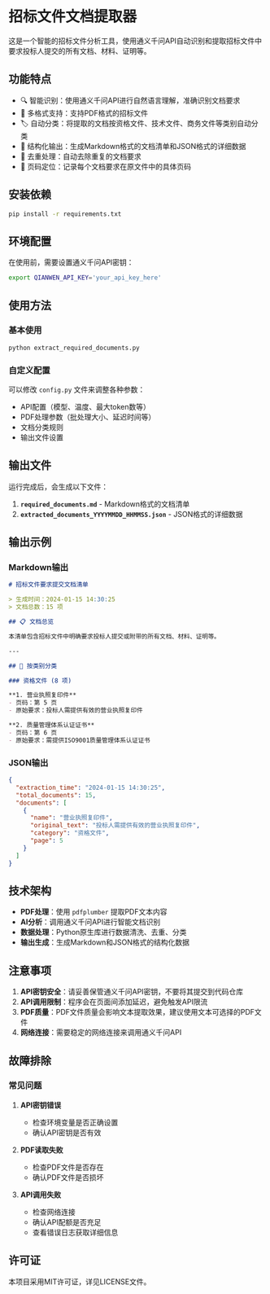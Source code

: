 # 招标文件文档提取器

这是一个智能的招标文件分析工具，使用通义千问API自动识别和提取招标文件中要求投标人提交的所有文档、材料、证明等。

## 功能特点

- 🔍 智能识别：使用通义千问API进行自然语言理解，准确识别文档要求
- 📄 多格式支持：支持PDF格式的招标文件
- 🏷️ 自动分类：将提取的文档按资格文件、技术文件、商务文件等类别自动分类
- 📝 结构化输出：生成Markdown格式的文档清单和JSON格式的详细数据
- 🔄 去重处理：自动去除重复的文档要求
- 📍 页码定位：记录每个文档要求在原文件中的具体页码

## 安装依赖

```bash
pip install -r requirements.txt
```

## 环境配置

在使用前，需要设置通义千问API密钥：

```bash
export QIANWEN_API_KEY='your_api_key_here'
```

## 使用方法

### 基本使用

```bash
python extract_required_documents.py
```

### 自定义配置

可以修改 `config.py` 文件来调整各种参数：

- API配置（模型、温度、最大token数等）
- PDF处理参数（批处理大小、延迟时间等）
- 文档分类规则
- 输出文件设置

## 输出文件

运行完成后，会生成以下文件：

1. **`required_documents.md`** - Markdown格式的文档清单
2. **`extracted_documents_YYYYMMDD_HHMMSS.json`** - JSON格式的详细数据

## 输出示例

### Markdown输出

```markdown
# 招标文件要求提交文档清单

> 生成时间：2024-01-15 14:30:25  
> 文档总数：15 项

## 📋 文档总览

本清单包含招标文件中明确要求投标人提交或附带的所有文档、材料、证明等。

---

## 📁 按类别分类

### 资格文件 (8 项)

**1. 营业执照复印件**
- 页码：第 5 页
- 原始要求：投标人需提供有效的营业执照复印件

**2. 质量管理体系认证证书**
- 页码：第 6 页
- 原始要求：需提供ISO9001质量管理体系认证证书
```

### JSON输出

```json
{
  "extraction_time": "2024-01-15 14:30:25",
  "total_documents": 15,
  "documents": [
    {
      "name": "营业执照复印件",
      "original_text": "投标人需提供有效的营业执照复印件",
      "category": "资格文件",
      "page": 5
    }
  ]
}
```

## 技术架构

- **PDF处理**：使用 `pdfplumber` 提取PDF文本内容
- **AI分析**：调用通义千问API进行智能文档识别
- **数据处理**：Python原生库进行数据清洗、去重、分类
- **输出生成**：生成Markdown和JSON格式的结构化数据

## 注意事项

1. **API密钥安全**：请妥善保管通义千问API密钥，不要将其提交到代码仓库
2. **API调用限制**：程序会在页面间添加延迟，避免触发API限流
3. **PDF质量**：PDF文件质量会影响文本提取效果，建议使用文本可选择的PDF文件
4. **网络连接**：需要稳定的网络连接来调用通义千问API

## 故障排除

### 常见问题

1. **API密钥错误**
   - 检查环境变量是否正确设置
   - 确认API密钥是否有效

2. **PDF读取失败**
   - 检查PDF文件是否存在
   - 确认PDF文件是否损坏

3. **API调用失败**
   - 检查网络连接
   - 确认API配额是否充足
   - 查看错误日志获取详细信息

## 许可证

本项目采用MIT许可证，详见LICENSE文件。

